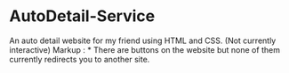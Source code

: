 # AutoDetail-Service
An auto detail website for my friend using HTML and CSS. (Not currently interactive)
Markup : * There are buttons on the website but none of them currently redirects you to another site.
